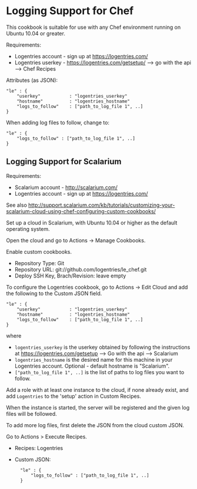 Logging Support for Chef
========================

This cookbook is suitable for use with any Chef environment running on Ubuntu 10.04 or greater.

Requirements:

- Logentries account - sign up at <https://logentries.com/>
- Logentries userkey - <https://logentries.com/getsetup/> --> go with the api --> Chef Recipes

Attributes (as JSON):

    "le" : {
        "userkey"			: "logentries_userkey"
    	"hostname"			: "logentries_hostname"
    	"logs_to_follow"	: ["path_to_log_file 1", ..]
    }
    
When adding log files to follow, change to:

    "le" : {
        "logs_to_follow" : ["path_to_log_file 1", ..]
    }

Logging Support for Scalarium
-----------------------------

Requirements:

- Scalarium account - <http://scalarium.com/>
- Logentries account - sign up at <https://logentries.com/> 

See also <http://support.scalarium.com/kb/tutorials/customizing-your-scalarium-cloud-using-chef-configuring-custom-cookbooks/>

Set up a cloud in Scalarium, with Ubuntu 10.04 or higher as the default operating system.

Open the cloud and go to Actions -> Manage Cookbooks.

Enable custom cookbooks.

- Repository Type: Git
- Repository URL: git://github.com/logentries/le_chef.git
- Deploy SSH Key, Brach/Revision: leave empty

To configure the Logentries cookbook, go to Actions -> Edit Cloud and add the following to the Custom JSON field.

    "le" : {
    	"userkey"			: "logentries_userkey"
    	"hostname"			: "logentries_hostname"
    	"logs_to_follow"	: ["path_to_log_file 1", ..]
    }
where

- ``logentries_userkey`` is the userkey obtained by following the instructions at <https://logentries.com/getsetup> --> Go with the api --> Scalarium
- ``logentries_hostname`` is the desired name for this machine in your Logentries account. Optional - default hostname is "Scalarium".
- ``["path_to_log_file 1", ..]`` is the list of paths to log files you want to follow.

Add a role with at least one instance to the cloud, if none already exist, and add `Logentries` to the 'setup' action in Custom Recipes.

When the instance is started, the server will be registered and the given log files will be followed.

To add more log files, first delete the JSON from the cloud custom JSON. 

Go to Actions > Execute Recipes.

- Recipes: Logentries
- Custom JSON: 

        "le" : {
        	"logs_to_follow" : ["path_to_log_file 1", ..]
        }